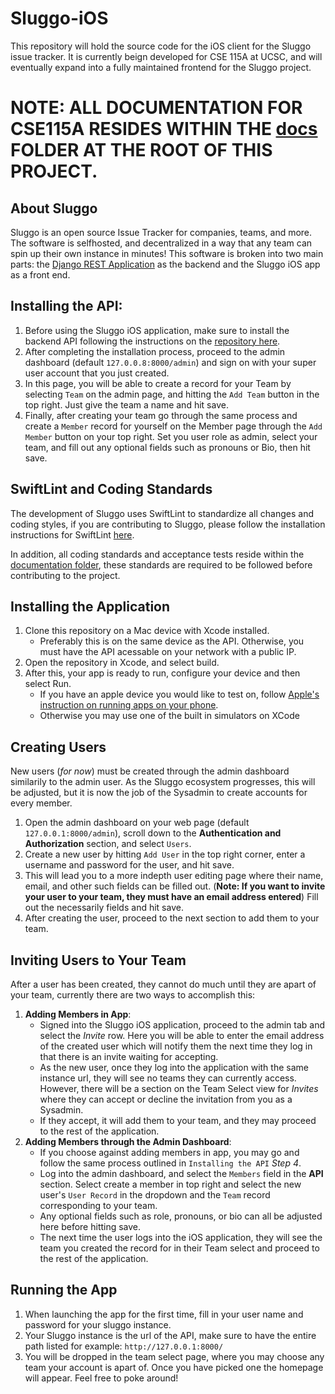 # Sluggo-iOS
This repository will hold the source code for the iOS client for the Sluggo
issue tracker. It is currently beign developed for CSE 115A at UCSC, and will
eventually expand into a fully maintained frontend for the Sluggo project.

# NOTE: ALL DOCUMENTATION FOR CSE115A RESIDES WITHIN THE [docs](docs/) FOLDER AT THE ROOT OF THIS PROJECT.

## About Sluggo
Sluggo is an open source Issue Tracker for companies, teams, and more. The software is selfhosted, and decentralized in a way that any team can spin up their own instance in minutes! This software is broken into two main parts: the [Django REST Application](https://github.com/Slugbotics/Sluggo-API) as the backend and the Sluggo iOS app as a front end.

## Installing the API:
1) Before using the Sluggo iOS application, make sure to install the backend API following the instructions on the [repository here](https://github.com/Slugbotics/Sluggo-API).
2) After completing the installation process, proceed to the admin dashboard (default `127.0.0.8:8000/admin`) and sign on with your super user account that you just created.
3) In this page, you will be able to create a record for your Team by selecting `Team` on the admin page, and hitting the `Add Team` button in the top right. Just give the team a name and hit save.
4) Finally, after creating your team go through the same process and create a `Member` record for yourself on the Member page through the `Add Member` button on your top right. Set you user role as admin, select your team, and fill out any optional fields such as pronouns or Bio, then hit save.


## SwiftLint and Coding Standards
The development of Sluggo uses SwiftLint to standardize all changes and coding styles, if you are contributing to Sluggo, please follow the installation instructions for SwiftLint [here](https://github.com/realm/SwiftLint).

In addition, all coding standards and acceptance tests reside within the [documentation folder](docs/), these standards are required to be followed before contributing to the project.

## Installing the Application
1) Clone this repository on a Mac device with Xcode installed.
    - Preferably this is on the same device as the API. Otherwise, you must have the API acessable on your network with a public IP.
3) Open the repository in Xcode, and select build.
4) After this, your app is ready to run, configure your device and then select Run.
    - If you have an apple device you would like to test on, follow [Apple's instruction on running apps on your phone](https://developer.apple.com/documentation/xcode/running-your-app-in-the-simulator-or-on-a-device).
    - Otherwise you may use one of the built in simulators on XCode


## Creating Users
New users (*for now*) must be created through the admin dashboard similarily to the admin user. As the Sluggo ecosystem progresses, this will be adjusted, but it is now the job of the Sysadmin to create accounts for every member.
1) Open the admin dashboard on your web page (default `127.0.0.1:8000/admin`), scroll down to the **Authentication and Authorization** section, and select `Users`.
2) Create a new user by hitting `Add User` in the top right corner, enter a username and password for the user, and hit save.
3) This will lead you to a more indepth user editing page where their name, email, and other such fields can be filled out. (**Note: If you want to invite your user to your team, they must have an email address entered**) Fill out the necessarily fields and hit save.
4) After creating the user, proceed to the next section to add them to your team.

## Inviting Users to Your Team
After a user has been created, they cannot do much until they are apart of your team, currently there are two ways to accomplish this:
1) **Adding Members in App**:
    - Signed into the Sluggo iOS application, proceed to the admin tab and select the *Invite* row. Here you will be able to enter the email address of the created user which will notify them the next time they log in that there is an invite waiting for accepting.
    - As the new user, once they log into the application with the same instance url, they will see no teams they can currently access. However, there will be a section on the Team Select view for *Invites* where they can accept or decline the invitation from you as a Sysadmin. 
    - If they accept, it will add them to your team, and they may proceed to the rest of the application.
2) **Adding Members through the Admin Dashboard**:
    - If you choose against adding members in app, you may go and follow the same process outlined in ``Installing the API`` *Step 4*.
    - Log into the admin dashboard, and select the `Members` field in the **API** section. Select create a member in top right and select the new user's `User Record` in the dropdown and the `Team` record corresponding to your team.
    - Any optional fields such as role, pronouns, or bio can all be adjusted here before hitting save.
    - The next time the user logs into the iOS application, they will see the team you created the record for in their Team select and proceed to the rest of the application.
    

## Running the App
1) When launching the app for the first time, fill in your user name and password for your sluggo instance.
2) Your Sluggo instance is the url of the API, make sure to have the entire path listed for example: `http://127.0.0.1:8000/`
3) You will be dropped in the team select page, where you may choose any team your account is apart of. Once you have picked one the homepage will appear. Feel free to poke around!
